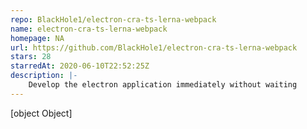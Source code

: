```yaml
---
repo: BlackHole1/electron-cra-ts-lerna-webpack
name: electron-cra-ts-lerna-webpack
homepage: NA
url: https://github.com/BlackHole1/electron-cra-ts-lerna-webpack
stars: 28
starredAt: 2020-06-10T22:52:25Z
description: |-
    Develop the electron application immediately without waiting
---
```


[object Object]
